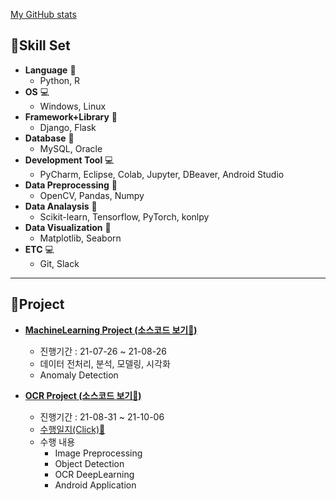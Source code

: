 [My GitHub stats](https://github-readme-stats.vercel.app/api?username=ammobam&show_icons=true&theme=vue)


## 🚀Skill Set

- **Language** 📌
	- Python, R
- **OS** 💻
	- Windows, Linux
- **Framework+Library** 📌
	- Django, Flask
- **Database** 📌
	- MySQL, Oracle
- **Development Tool** 💻
	- PyCharm, Eclipse, Colab, Jupyter, DBeaver, Android Studio
- **Data Preprocessing** 📌
	- OpenCV, Pandas, Numpy
- **Data Analaysis** 📌
	- Scikit-learn, Tensorflow, PyTorch, konlpy
- **Data Visualization** 📌
	- Matplotlib, Seaborn
- **ETC** 💻
	- Git, Slack

---

## 🚀Project

- [**MachineLearning Project (소스코드 보기📌)**](https://github.com/ammobam/Display_SensorData)
  - 진행기간 : 21-07-26 ~ 21-08-26
  - 데이터 전처리, 분석, 모델링, 시각화
  - Anomaly Detection

- [**OCR Project (소스코드 보기📌)**](https://github.com/ammobam/OCR_ElectricityMeter_imgprep)
  - 진행기간 : 21-08-31 ~ 21-10-06
  - [수행일지(Click)📌](https://ammobam.github.io/categories/#ocr-project)
  - 수행 내용
	  - Image Preprocessing
	  - Object Detection
	  - OCR DeepLearning
	  - Android Application

